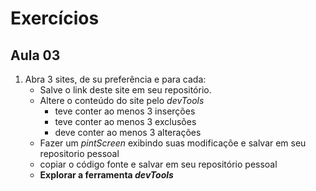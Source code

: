 # Exercícios

## Aula 03

1. Abra 3 sites, de su preferência e para cada:
   * Salve o link deste site em seu repositório.
   * Altere o conteúdo do site pelo _devTools_
      - teve conter ao menos 3 inserções
      - teve conter ao menos 3 exclusões
      - deve conter ao menos 3 alterações
   * Fazer um _pintScreen_ exibindo suas modificaçõe e salvar em seu repositorio pessoal
   * copiar o código fonte e salvar em seu repositório pessoal
   * **Explorar a ferramenta _devTools_**